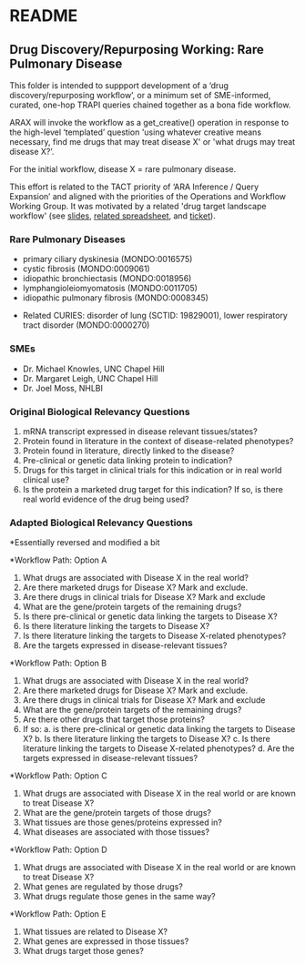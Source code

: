 # README

## Drug Discovery/Repurposing Working: Rare Pulmonary Disease

This folder is intended to suppport development of a ‘drug discovery/repurposing workflow’, or a minimum set of SME-informed, curated, one-hop TRAPI queries chained together as a bona fide workflow.

ARAX will invoke the workflow as a get_creative() operation in response to the high-level ‘templated’ question 'using whatever creative means necessary, find me drugs that may treat disease X' or 'what drugs may treat disease X?’.

For the initial workflow, disease X = rare pulmonary disease.

This effort is related to the TACT priority of ‘ARA Inference / Query Expansion’ and aligned with the priorities of the Operations and Workflow Working Group. It was motivated by a related 'drug target landscape workflow' (see [slides](https://docs.google.com/presentation/d/1I4Ip7BVOhMl5Qt9HFvPnUwXObrNwZnSyp1Ax8pPsXss/edit?usp=sharing), [related spreadsheet](https://docs.google.com/spreadsheets/d/1gpsO6svuLy7AghWwsfwZLbmdJtIc3Kc290F_-dDrdzQ/edit?usp=sharing), and [ticket](https://github.com/NCATSTranslator/Clinical-Data-Committee-Tracking-Voting/issues/9)).

### Rare Pulmonary Diseases

- primary ciliary dyskinesia (MONDO:0016575)
- cystic fibrosis (MONDO:0009061)
- idiopathic bronchiectasis (MONDO:0018956)
- lymphangioleiomyomatosis (MONDO:0011705)
- idiopathic pulmonary fibrosis (MONDO:0008345)

* Related CURIES: disorder of lung (SCTID: 19829001), lower respiratory tract disorder (MONDO:0000270)

### SMEs

- Dr. Michael Knowles, UNC Chapel Hill
- Dr. Margaret Leigh, UNC Chapel Hill
- Dr. Joel Moss, NHLBI

### Original Biological Relevancy Questions

1. mRNA transcript expressed in disease relevant tissues/states?
2. Protein found in literature in the context of disease-related phenotypes?
3. Protein found in literature, directly linked to the disease?
4. Pre-clinical or genetic data linking protein to indication?
5. Drugs for this target in clinical trials for this indication or in real world clinical use?
6. Is the protein a marketed drug target for this indication? If so, is there real world evidence of the drug being used?

### Adapted Biological Relevancy Questions

*Essentially reversed and modified a bit

*Workflow Path: Option A

1. What drugs are associated with Disease X in the real world?
2. Are there marketed drugs for Disease X? Mark and exclude.
3. Are there drugs in clinical trials for Disease X? Mark and exclude
4. What are the gene/protein targets of the remaining drugs?
6. Is there pre-clinical or genetic data linking the targets to Disease X?
7. Is there literature linking the targets to Disease X?
8. Is there literature linking the targets to Disease X-related phenotypes?
9. Are the targets expressed in disease-relevant tissues?

*Workflow Path: Option B

1. What drugs are associated with Disease X in the real world?
2. Are there marketed drugs for Disease X? Mark and exclude.
3. Are there drugs in clinical trials for Disease X? Mark and exclude
4. What are the gene/protein targets of the remaining drugs?
5. Are there other drugs that target those proteins?
6. If so:
  a. is there pre-clinical or genetic data linking the targets to Disease X?
  b. Is there literature linking the targets to Disease X?
  c. Is there literature linking the targets to Disease X-related phenotypes?
  d. Are the targets expressed in disease-relevant tissues?

*Workflow Path: Option C

1. What drugs are associated with Disease X in the real world or are known to treat Disease X?
2. What are the gene/protein targets of those drugs?
3. What tissues are those genes/proteins expressed in?
4. What diseases are associated with those tissues?

*Workflow Path: Option D

1. What drugs are associated with Disease X in the real world or are known to treat Disease X?
2. What genes are regulated by those drugs?
3. What drugs regulate those genes in the same way?

*Workflow Path: Option E

1. What tissues are related to Disease X?
2. What genes are expressed in those tissues?
3. What drugs target those genes? 
